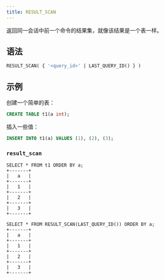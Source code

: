 ```yaml
---
title: RESULT_SCAN
---
```


返回同一会话中前一个命令的结果集，就像该结果是一个表一样。

## 语法

```sql
RESULT_SCAN( { '<query_id>' | LAST_QUERY_ID() } )
```

## 示例

创建一个简单的表：

```sql
CREATE TABLE t1(a int);
```

插入一些值：

```sql
INSERT INTO t1(a) VALUES (1), (2), (3);
```

### `result_scan`

```shell
SELECT * FROM t1 ORDER BY a;
+-------+
|   a   |
+-------+
|   1   |
+-------+
|   2   |
+-------+
|   3   |
+-------+
```

```shell
SELECT * FROM RESULT_SCAN(LAST_QUERY_ID()) ORDER BY a;
+-------+
|   a   |
+-------+
|   1   |
+-------+
|   2   |
+-------+
|   3   |
+-------+
```